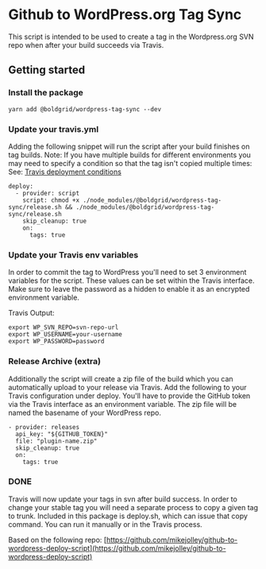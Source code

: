 # Github to WordPress.org Tag Sync

This script is intended to be used to create a tag in the Wordpress.org SVN repo when after your
build succeeds via Travis.

## Getting started

### Install the package

```
yarn add @boldgrid/wordpress-tag-sync --dev
```

### Update your travis.yml

Adding the following snippet will run the script after your build finishes on tag builds. Note: If
you have multiple builds for different environments you may need to specify a condition so that the
tag isn't copied multiple times: See:
[Travis deployment conditions](https://docs.travis-ci.com/user/deployment/#Conditional-Releases-with-on%3A)

```
deploy:
  - provider: script
    script: chmod +x ./node_modules/@boldgrid/wordpress-tag-sync/release.sh && ./node_modules/@boldgrid/wordpress-tag-sync/release.sh
    skip_cleanup: true
    on:
      tags: true
```

### Update your Travis env variables

In order to commit the tag to WordPress you'll need to set 3 environment variables for the script.
These values can be set within the Travis interface. Make sure to leave the password as a hidden to
enable it as an encrypted environment variable.

Travis Output:

```
export WP_SVN_REPO=svn-repo-url
export WP_USERNAME=your-username
export WP_PASSWORD=password
```

### Release Archive (extra)

Additionally the script will create a zip file of the build which you can automatically upload to
your release via Travis. Add the following to your Travis configuration under deploy. You'll have to
provide the GitHub token via the Travis interface as an environment variable. The zip file will be
named the basename of your WordPress repo.

```
- provider: releases
  api_key: "${GITHUB_TOKEN}"
  file: "plugin-name.zip"
  skip_cleanup: true
  on:
	tags: true
```

### DONE

Travis will now update your tags in svn after build success. In order to change your stable tag you
will need a separate process to copy a given tag to trunk. Included in this package is deploy.sh, which
can issue that copy command. You can run it manually or in the Travis process.

Based on the following repo:
[https://github.com/mikejolley/github-to-wordpress-deploy-script](https://github.com/mikejolley/github-to-wordpress-deploy-script)
